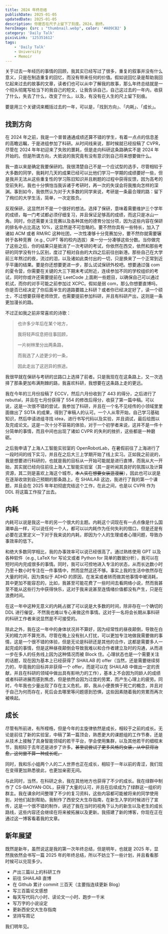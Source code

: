 ```yaml
---
title: 2024 年终总结
publishDate: 2025-01-05
updatedDate: 2025-01-05
description: 你是否在尺子上留下了刻度。2024，剧终。
heroImage: {src : "thumbnail.webp", color: '#A09CB2' }
category: 'Daily Talk'
pixivLink: '125351612'
tags:
    - 'Daily Talk'
    - University
    - Memoir
---
```


关于过去一年经历的事情的回顾，我其实已经写过了很多，重复的叙事并没有什么意义，只是在制造重复的回忆，而没有带来任何的价值。假如说回忆录是帮助我回忆起来过去的故事的文章，读者们也可以从中了解我的故事，那么年终总结就是一个彻头彻尾写给当下的我自己的短文，让我告诉自己，自己这过去的一年内，收获了什么，失去了什么，改变了什么，以及，有没有在人生的尺上留下刻痕。

要是用三个关键词来概括过去的一年，可以是，「找到方向」、「内耗」、「成长」。

## 找到方向

在 2024 年之前，我是一个普普通通成绩还算不错的学生，有着一点点的信息差的高瞻远瞩，于是进组参加了科研。从时间线来说，那时候就已经投稿了 CVPR，尽管在 2024 年年初迎来了失败的噩耗，但是走向科研这条路确实不是 2024 年开始的。但是所谓方向，大抵说的我究竟有没有意识到自己将来想要做什么。

我一直以来是确定我要保研的。我很清楚自己不是一个应试型的选手，尽管相较于大多数的同学，我耗时几天的成果已经可以比他们学习一学期的成绩要好一些，但是我并无法从这些重复性的学习陈旧知识并且刷题的过程中获得反馈，因为高考的空前失利，我也十分惧怕当我诉诸于考研时，再一次的失误会将我推向怎样的深渊。事到如今，我依然认为对于大多数的同学来说，考研是一条最合理的路：留下了绚烂的大学生活，简单，一次定胜负。

反观保研，这显然并不是一个很好的想法。选择了保研，意味着需要维护三个学年的成绩，每一门考试都必须仔细复习，并且保证足够高的成绩，而这只是冰山一角。同时，你还需要关注竞赛以及各种其他的德育分加分项，因为这些内容在保研的排名中占比高达 10%，这显然是不可忽略的。要不然你具有一些特长，加入了诸如 ACM 或者 RM/RC 这种社团，一次性凑够十分竞赛加分，要不然你就需要辗转于各种竞赛（e.g., CUPT 等的校内选拔）来一分一分凑够这些分数。当你做完了这些之后，你的结果只是抵消了一次考研的考试，你依然在西交，依然和那些考研的同学没有什么区别，度过了相对自由的大四之后前往创新港。那些自己在大学前三年熬过的夜，流过的泪，以及诸如此类付出的一切，只是换来了一个正常到近乎平庸的结果。要是你还想要更进一步，那么试试保研外校吧。想要通过强 com 的夏令营，你需要在关键的大三下期末考试附近，连续参加不同的学校组织的考试，同时你或许还需要提前在 LeetCode 上面刷一些题目，以确保自己可以通过机试，而你的对手可能之前参加过 XCPC。假如是弱 com，那么你想要直博吗，你是否已经决定了你后面半生的道路要踏上科研？或者你已经决定好了，读一个硕士，不过想要获得老师欣赏，也需要提前参加科研，并且有科研产出，这则是一条更加漫长的路。

不过正如我之前非常喜欢的诗歌：

> 也许多少年后在某个地方，
> 
> 我将轻声叹息把往事回顾，
> 
> 一片树林里分出两条路，
> 
> 而我选了人迹更少的一条，
> 
> 因此走出了这迥异的旅途。

我很早就在保研与考研的岔路口上选择了前者。只是我现在在这条路上，又一次选择了那条更加布满荆棘的路，我喜欢科研，我想要在这条路上走的更远。

我在今年的三月份投稿了 ECCV，然后六月份收到了 443 的得分，之后进行了 rebuttal，并且在七月份获得了 554 的修改后得分，收获了第一篇中稿。可以说，这是一次很不错的尝试，我参加了科研，并且在一个名不见经传的小领域里里面做出了 SOTA 的成果，得到了审稿人的认可。一个人从零开始，自己学习基础知识，然后申请进组寻找 idea，进行书写代码以及实验，并且调试，最后绘图以及完成论文。这是一次十分不容易的体验，对于一个初学者来说，这并不是一件十分简单的事情，而且中间也出现了诸如 CVPR 的失利的挫折，这些都是一种磨砺。

之后我申请了上海人工智能实验室的 OpenRobotLab，在暑假前往了上海进行了一段时间的线下实习，并且在之后大三上学期开始了线上实习。正如我之前说的，我是想要进行科研的，也就是我的目标从一开始可能就是进行直博，而我从大一开始，其实就已经向往前往上海人工智能实验室（其一是听闻其良好的氛围以及计算资源，其二则是喜欢上海这个城市，~~本人实在想要女装逛漫展~~），因此也可以说是在逐渐收敛到自己预期的那条路上。在 SHAILAB 这边，我进行了我的第一个课题，并且会在 2025 年年初彻底完结这个工作，在此之间，也是以 CVPR 作为 DDL 将这篇工作投了出去。

## 内耗

内耗可以说是我这一年的另一个很大的主题。内耗这个词现在有一点点像是什么国潮单品一样，可以说任何一个人，都可以以内耗作为任何失利的借口，但是还是有必要在这里定义一下对于我来说的内耗，即因为个人的生理或者心理问题，导致办事效率的低下。

和绝大多数同学相比，我的办事效率可以说已经很高了。通过熟练使用 GPT 以及各种软件（e.g., LaTeX for 写论文或者 Python for 简单的数据分析），我可以在短时间内完成很多的事情。同时，我可以可控地进入专注的状态，从而长达数小时乃至十数小时专注在一件事情中，然而显然这还不够。事实上我的生活中依然存在大量的时间，因为类似于 ADHD 的原因，在发呆或者转而做其他事情中被消耗，其中更加不能容忍的，比如，我甚至可能花费了一些时间去看网络小说，然而我甚至不能从这些行为中获得快乐，这对于我来说甚至连情绪价值都没有产生，只是在浪费时间。

在这一年中这种无意义的内耗占据了可以说是大多数的时间，除非存在一个确切的 DDL 进行催促，不然我也难以专心来做这件事情。这对于一名将会长期从事科研的科研工作者来说显然是不可接受的。

除此之外，我在这一年中的身体状况并不算好，因为经常性的昼夜颠倒，导致在白天的精力并不算充沛。尽管在晚上没有别人打扰，可以更加专注地做我需要做的事情，这是一个很不错的体验，但是无论是科研还是其他的合作，这都是需要多人一起完成的事情，但是这种昼夜颠倒会导致我难以和合作者建立及时的沟通，从而进一步在多人的任务线上因为这种情况而被 Block 住。心理状态也是一个需要关注的话题，现在因为基本上已经获得了 SHAILAB 的 offer（当然，还是需要继续努力的，毕竟我的目标并非获得一个 offer，而是可以在 SHAILAB 中做出一定的贡献，并且在科研的领域中做出具有影响力的工作），基本上不会因为同龄人的成绩或者科研进展而感到焦虑，但是依然会因为过度的劳累，而产生心理上的疲劳。同时，今年我也少量出现了存在主义危机，即，我从小便畏惧于死亡的概念，并且对于自己为何而存在，死后会去哪里等问题感到恐惧，这些因素随着我的劳累而再次被唤起。

## 成长

尽管有所前进，有所桎梏，但是今年的主旋律依然是成长，相较于之前的成长。无论是前往了新的实验室，中稿了第一篇顶会，熟悉更大的课题组的工作节奏，还是从技术上接触了具身智能领域的若干平台，学会使用集群，以及其他若干的细枝末节，我相较于去年还是进步了许多。~~甚至说尝试了更多风格的女装，从中获得治愈，这何尝不算一种成长呢。~~

同时，我和乐小姐两个人的二人世界也正在成长，相较于一年以前的青涩，我们现在变得更加熟悉彼此，也更加亲密无间。

与此同时，当然，在科研之余，我在其他地方也获得了不少的成长。我在绿群中制作了 CS-BAOYAN-DDL，获得了大量的认可，并且在后续成为了绿群这一组织的群主。我在课余时间整理了不少的复习资料，这些内容都可能被将来的同学使用到，对他们起到帮助。我制作了西安交大生存指南，在新生入学的时候进行了宣传，这是一个很不错的制作，讲述了我在当时的视角下认为的新生以及老生的成长路线，这些内容还会继续在将来被拓展以及更新。我搭建了新的博客，你现在正在通过这一博客看着我的文章。

## 新年展望

既然是新年，虽然说这是我的第一次年终总结，但是明年，也就是 2025 年，显然我依然会书写一篇 2025 年的年终总结，所以不妨立下一些计划，并且看看那时候可以兑现多少。

- 产出三篇以上的科研工作
- 前往 SHAILAB 直博
- 在 Github 累计 commit 三百天（主要指连续更新 Blog）
- 写三百篇论文感想
- 每天写代码六小时、读论文一小时、跑步一千米
- 写万字的小说设定
- 更新西安交大生存指南
- 坚持写周记

我们明年见。